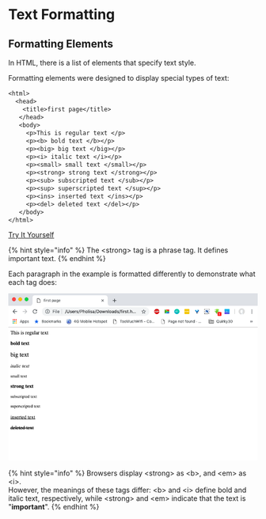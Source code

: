# Text Formatting

## Formatting Elements

In HTML, there is a list of elements that specify text style.  
  
Formatting elements were designed to display special types of text:

```markup
<html>
  <head>
    <title>first page</title>
   </head>
   <body>
     <p>This is regular text </p>
     <p><b> bold text </b></p>
     <p><big> big text </big></p>
     <p><i> italic text </i></p>
     <p><small> small text </small></p>
     <p><strong> strong text </strong></p>
     <p><sub> subscripted text </sub></p>
     <p><sup> superscripted text </sup></p>
     <p><ins> inserted text </ins></p>
     <p><del> deleted text </del></p>
   </body>
</html>
```

[Try It Yourself](https://codepen.io/Pholisa-Fatyela/pen/ErGYjW/)

{% hint style="info" %}
The &lt;strong&gt; tag is a phrase tag. It defines important text.
{% endhint %}

Each paragraph in the example is formatted differently to demonstrate what each tag does:

![](../.gitbook/assets/screenshot-2019-02-17-at-13.56.22.png)

{% hint style="info" %}
Browsers display &lt;strong&gt; as &lt;b&gt;, and &lt;em&gt; as &lt;i&gt;.  
However, the meanings of these tags differ: &lt;b&gt; and &lt;i&gt; define bold and italic text, respectively, while &lt;strong&gt; and &lt;em&gt; indicate that the text is "**important**".
{% endhint %}

